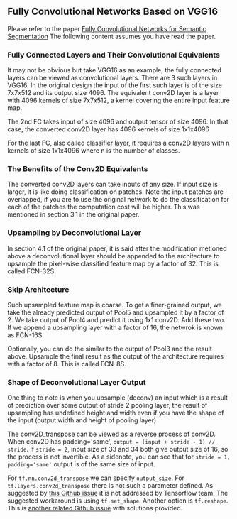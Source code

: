 ## Fully Convolutional Networks Based on VGG16

Please refer to the paper [Fully Convolutional Networks for Semantic Segmentation](https://arxiv.org/abs/1411.4038v2)
The following content assumes you have read the paper.

### Fully Connected Layers and Their Convolutional Equivalents
It may not be obvious but take VGG16 as an example, the fully connected layers can be viewed as convolutional layers. There are 3 such layers in VGG16. In the original design the input of the first such layer is of the size 7x7x512 and its output size 4096. The equivalent conv2D layer is a layer with 4096 kernels of size 7x7x512, a kernel covering the entire input feature map.

The 2nd FC takes input of size 4096 and output tensor of size 4096. In that case, the converted conv2D layer has 4096 kernels of size 1x1x4096

For the last FC, also called classifier layer, it requires a conv2D layers with n kernels of size 1x1x4096 where n is the number of classes.

### The Benefits of the Conv2D Equivalents
The converted conv2D layers can take inputs of any size. If input size is larger, it is like doing classification on patches. Note the input patches are overlapped, if you are to use the original network to do the classification for each of the patches the computation cost will be higher. This was mentioned in section 3.1 in the original paper.

### Upsampling by Deconvolutional Layer
In section 4.1 of the original paper, it is said after the modification metioned above a deconvolutional layer should be appended to the architecture to upsample the pixel-wise classified feature map by a factor of 32. This is called FCN-32S.

### Skip Architecture
Such upsampled feature map is coarse. To get a finer-grained output, we take the already predicted output of Pool5 and upsampled it by a factor of 2. We take output of Pool4 and predict it using 1x1 conv2D. Add these two. If we append a upsampling layer with a factor of 16, the netwrok is known as FCN-16S.

Optionally, you can do the similar to the output of Pool3 and the result above. Upsample the final result as the output of the architecture requires with a factor of 8. This is called FCN-8S.

### Shape of Deconvolutional Layer Output

One thing to note is when you upsample (deconv) an input which is a result of prediction over some output of stride 2 pooling layer, the result of upsampling has undefined height and width even if you have the shape of the input (output width and height of pooling layer)

The conv2D_transpose can be viewed as a reverse process of conv2D. When conv2D has padding='same', `output = (input + stride - 1) // stride`. If `stride = 2`, input size of 33 and 34 both give output size of 16, so the process is not invertible. As a sidenote, you can see that for `stride = 1, padding='same'` output is of the same size of input.

For `tf.nn.conv2d_transpose` we can specify `output_size`. For `tf.layers.conv2d_transpose` there is not such a parameter defined. As suggested by [this Github issue](https://github.com/tensorflow/tensorflow/issues/19236) it is not addressed by Tensorflow team. The suggested workaround is using `tf.set_shape`. Another option is `tf.reshape`. This is [another related Github issue](https://github.com/tensorflow/tensorflow/issues/833#issuecomment-278016198) with solutions provided.
